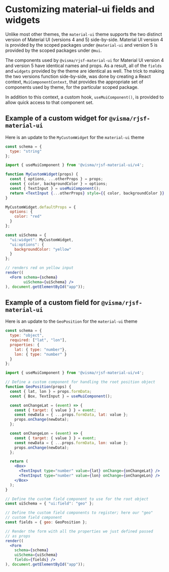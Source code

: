 # Customizing material-ui fields and widgets

Unlike most other themes, the `material-ui` theme supports the two distinct version of Material UI (versions 4 and 5) side-by-side.
Material UI version 4 is provided by the scoped packages under `@material-ui` and version 5 is provided by the scoped packages under `@mui`. 

The components used by `@visma/rjsf-material-ui` for Material UI version 4 and version 5 have identical names and props.
As a result, all of the `fields` and `widgets` provided by the theme are identical as well.
The trick to making the two versions function side-by-side, was done by creating a React context, `MuiComponentContext`, that provides the appropriate set of components used by theme, for the particular scoped package.

In addition to this context, a custom hook, `useMuiComponent()`, is provided to allow quick access to that component set.

## Example of a custom widget for `@visma/rjsf-material-ui`

Here is an update to the `MyCustomWidget` for the `material-ui` theme

```jsx
const schema = {
  type: "string"
};

import { useMuiComponent } from '@visma/rjsf-material-ui/v4';

function MyCustomWidget(props) {
  const { options, ...otherProps } = props;
  const { color, backgroundColor } = options;
  const { TextInput } = useMuiComponent();
  return <TextInput {...otherProps} style={{ color, backgroundColor }} />;
}

MyCustomWidget.defaultProps = {
  options: {
    color: "red"
  }
};

const uiSchema = {
  "ui:widget": MyCustomWidget,
  "ui:options": {
    backgroundColor: "yellow"
  }
};

// renders red on yellow input
render((
  <Form schema={schema}
        uiSchema={uiSchema} />
), document.getElementById("app"));
```

## Example of a custom field for `@visma/rjsf-material-ui`

Here is an update to the `GeoPosition` for the `material-ui` theme

```jsx
const schema = {
  type: "object",
  required: ["lat", "lon"],
  properties: {
    lat: { type: "number"},
    lon: { type: "number" }
  }
};

import { useMuiComponent } from '@visma/rjsf-material-ui/v4';

// Define a custom component for handling the root position object
function GeoPosition(props) {
  const { lat, lon } = props.formData;
  const { Box, TextInput } = useMuiComponent();

  const onChangeLat = (event) => {
    const { target: { value } } = event;
    const newData = { ...props.formData, lat: value };
    props.onChange(newData);
  };

  const onChangeLon = (event) => {
    const { target: { value } } = event;
    const newData = { ...props.formData, lon: value };
    props.onChange(newData);
  };

  return (
    <Box>
      <TextInput type="number" value={lat} onChange={onChangeLat} />
      <TextInput type="number" value={lon} onChange={onChangeLon} />
    </Box>
  );
}

// Define the custom field component to use for the root object
const uiSchema = { "ui:field": "geo" };

// Define the custom field components to register; here our "geo"
// custom field component
const fields = { geo: GeoPosition };

// Render the form with all the properties we just defined passed
// as props
render((
  <Form
    schema={schema}
    uiSchema={uiSchema}
    fields={fields} />
), document.getElementById("app"));
```
